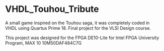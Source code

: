 # VHDL_Touhou_Tribute
A small game inspired on the Touhou saga, it was completely coded in VHDL using Quartus Prime 18. Final project for the VLSI Design course.

This project was designed for the FPGA DE10-Lite for Intel FPGA University Program, MAX 10 10M50DAF484C7G
